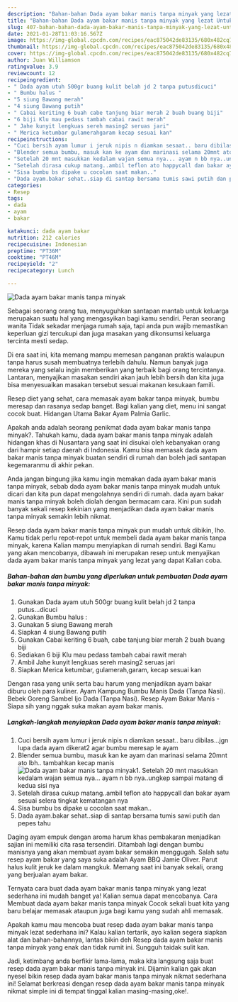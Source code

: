 ```yaml
---
description: "Bahan-bahan Dada ayam bakar manis tanpa minyak yang lezat Untuk Jualan"
title: "Bahan-bahan Dada ayam bakar manis tanpa minyak yang lezat Untuk Jualan"
slug: 407-bahan-bahan-dada-ayam-bakar-manis-tanpa-minyak-yang-lezat-untuk-jualan
date: 2021-01-28T11:03:16.567Z
image: https://img-global.cpcdn.com/recipes/eac875042de83135/680x482cq70/dada-ayam-bakar-manis-tanpa-minyak-foto-resep-utama.jpg
thumbnail: https://img-global.cpcdn.com/recipes/eac875042de83135/680x482cq70/dada-ayam-bakar-manis-tanpa-minyak-foto-resep-utama.jpg
cover: https://img-global.cpcdn.com/recipes/eac875042de83135/680x482cq70/dada-ayam-bakar-manis-tanpa-minyak-foto-resep-utama.jpg
author: Juan Williamson
ratingvalue: 3.9
reviewcount: 12
recipeingredient:
- " Dada ayam utuh 500gr buang kulit belah jd 2 tanpa putusdicuci"
- " Bumbu halus "
- "5 siung Bawang merah"
- "4 siung Bawang putih"
- " Cabai keriting 6 buah cabe tanjung biar merah 2 buah buang biji"
- "6 biji Klu mau pedass tambah cabai rawit merah"
- " Jahe kunyit lengkuas sereh masing2 seruas jari"
- " Merica ketumbar gulamerahgaram kecap sesuai kan"
recipeinstructions:
- "Cuci bersih ayam lumur i jeruk nipis n diamkan sesaat.. baru dibilas...jgn lupa dada ayam dikerat2 agar bumbu meresap le ayam"
- "Blender semua bumbu, masuk kan ke ayam dan marinasi selama 20mnt ato lbh.. tambahkan kecap manis"
- "Setelah 20 mnt masukkan kedalam wajan semua nya... ayam n bb nya..ungkep sampai matang di kedua sisi nya"
- "Setelah dirasa cukup matang..ambil teflon ato happycall dan bakar ayam sesuai selera tingkat kematangan nya"
- "Sisa bumbu bs dipake u cocolan saat makan.."
- "Dada ayam.bakar sehat..siap di santap bersama tumis sawi putih dan pepes tahu"
categories:
- Resep
tags:
- dada
- ayam
- bakar

katakunci: dada ayam bakar 
nutrition: 212 calories
recipecuisine: Indonesian
preptime: "PT36M"
cooktime: "PT46M"
recipeyield: "2"
recipecategory: Lunch

---
```



![Dada ayam bakar manis tanpa minyak](https://img-global.cpcdn.com/recipes/eac875042de83135/680x482cq70/dada-ayam-bakar-manis-tanpa-minyak-foto-resep-utama.jpg)

Sebagai seorang orang tua, menyuguhkan santapan mantab untuk keluarga merupakan suatu hal yang mengasyikan bagi kamu sendiri. Peran seorang  wanita Tidak sekadar menjaga rumah saja, tapi anda pun wajib memastikan keperluan gizi tercukupi dan juga masakan yang dikonsumsi keluarga tercinta mesti sedap.

Di era  saat ini, kita memang mampu memesan panganan praktis walaupun tanpa harus susah membuatnya terlebih dahulu. Namun banyak juga mereka yang selalu ingin memberikan yang terbaik bagi orang tercintanya. Lantaran, menyajikan masakan sendiri akan jauh lebih bersih dan kita juga bisa menyesuaikan masakan tersebut sesuai makanan kesukaan famili. 

Resep diet yang sehat, cara memasak ayam bakar tanpa minyak, bumbu meresap dan rasanya sedap banget. Bagi kalian yang diet, menu ini sangat cocok buat. Hidangan Utama Bakar Ayam Palmia Garlic.

Apakah anda adalah seorang penikmat dada ayam bakar manis tanpa minyak?. Tahukah kamu, dada ayam bakar manis tanpa minyak adalah hidangan khas di Nusantara yang saat ini disukai oleh kebanyakan orang dari hampir setiap daerah di Indonesia. Kamu bisa memasak dada ayam bakar manis tanpa minyak buatan sendiri di rumah dan boleh jadi santapan kegemaranmu di akhir pekan.

Anda jangan bingung jika kamu ingin memakan dada ayam bakar manis tanpa minyak, sebab dada ayam bakar manis tanpa minyak mudah untuk dicari dan kita pun dapat mengolahnya sendiri di rumah. dada ayam bakar manis tanpa minyak boleh diolah dengan bermacam cara. Kini pun sudah banyak sekali resep kekinian yang menjadikan dada ayam bakar manis tanpa minyak semakin lebih nikmat.

Resep dada ayam bakar manis tanpa minyak pun mudah untuk dibikin, lho. Kamu tidak perlu repot-repot untuk membeli dada ayam bakar manis tanpa minyak, karena Kalian mampu menyiapkan di rumah sendiri. Bagi Kamu yang akan mencobanya, dibawah ini merupakan resep untuk menyajikan dada ayam bakar manis tanpa minyak yang lezat yang dapat Kalian coba.

<!--inarticleads1-->

##### Bahan-bahan dan bumbu yang diperlukan untuk pembuatan Dada ayam bakar manis tanpa minyak:

1. Gunakan  Dada ayam utuh 500gr buang kulit belah jd 2 tanpa putus...dicuci
1. Gunakan  Bumbu halus :
1. Gunakan 5 siung Bawang merah
1. Siapkan 4 siung Bawang putih
1. Gunakan  Cabai keriting 6 buah, cabe tanjung biar merah 2 buah buang biji
1. Sediakan 6 biji Klu mau pedass tambah cabai rawit merah
1. Ambil  Jahe kunyit lengkuas sereh masing2 seruas jari
1. Siapkan  Merica ketumbar, gulamerah,garam, kecap sesuai kan


Dengan rasa yang unik serta bau harum yang menjadikan ayam bakar diburu oleh para kuliner. Ayam Kampung Bumbu Manis Dada (Tanpa Nasi). Bebek Goreng Sambel Ijo Dada (Tanpa Nasi). Resep Ayam Bakar Manis - Siapa sih yang nggak suka makan ayam bakar manis. 

<!--inarticleads2-->

##### Langkah-langkah menyiapkan Dada ayam bakar manis tanpa minyak:

1. Cuci bersih ayam lumur i jeruk nipis n diamkan sesaat.. baru dibilas...jgn lupa dada ayam dikerat2 agar bumbu meresap le ayam
1. Blender semua bumbu, masuk kan ke ayam dan marinasi selama 20mnt ato lbh.. tambahkan kecap manis
<img src="https://img-global.cpcdn.com/steps/991b6b46c9333f35/160x128cq70/dada-ayam-bakar-manis-tanpa-minyak-langkah-memasak-2-foto.jpg" alt="Dada ayam bakar manis tanpa minyak">1. Setelah 20 mnt masukkan kedalam wajan semua nya... ayam n bb nya..ungkep sampai matang di kedua sisi nya
1. Setelah dirasa cukup matang..ambil teflon ato happycall dan bakar ayam sesuai selera tingkat kematangan nya
1. Sisa bumbu bs dipake u cocolan saat makan..
1. Dada ayam.bakar sehat..siap di santap bersama tumis sawi putih dan pepes tahu


Daging ayam empuk dengan aroma harum khas pembakaran menjadikan sajian ini memiliki cita rasa tersendiri. Ditambah lagi dengan bumbu manisnya yang akan membuat ayam bakar semakin menggugah. Salah satu resep ayam bakar yang saya suka adalah Ayam BBQ Jamie Oliver. Parut halus kulit jeruk ke dalam mangkuk. Memang saat ini banyak sekali, orang yang berjualan ayam bakar. 

Ternyata cara buat dada ayam bakar manis tanpa minyak yang lezat sederhana ini mudah banget ya! Kalian semua dapat mencobanya. Cara Membuat dada ayam bakar manis tanpa minyak Cocok sekali buat kita yang baru belajar memasak ataupun juga bagi kamu yang sudah ahli memasak.

Apakah kamu mau mencoba buat resep dada ayam bakar manis tanpa minyak lezat sederhana ini? Kalau kalian tertarik, ayo kalian segera siapkan alat dan bahan-bahannya, lantas bikin deh Resep dada ayam bakar manis tanpa minyak yang enak dan tidak rumit ini. Sungguh taidak sulit kan. 

Jadi, ketimbang anda berfikir lama-lama, maka kita langsung saja buat resep dada ayam bakar manis tanpa minyak ini. Dijamin kalian gak akan nyesel bikin resep dada ayam bakar manis tanpa minyak nikmat sederhana ini! Selamat berkreasi dengan resep dada ayam bakar manis tanpa minyak nikmat simple ini di tempat tinggal kalian masing-masing,oke!.

